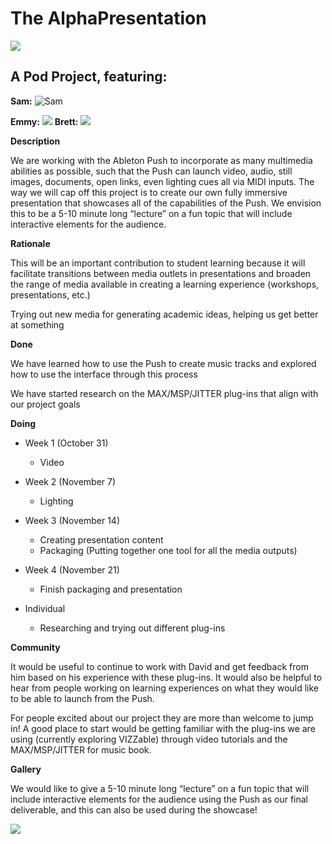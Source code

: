 

# The AlphaPresentation


![](https://lh4.googleusercontent.com/MXNgU4GP-RlH7JTSUr9-8mG9yvgxm9L9zJu-gHlZryyJOIpDTXHd0NzZhMAvwEPAotG3vebhLUJUvXFDaIYJDYEoNyJbGxXtgI9mmlHrLz5qvY3hrYZcA18MRBUscN55XoxDLNmX)



## A Pod Project, featuring:

**Sam:**
![Sam](https://ll-show.s3.amazonaws.com/public/pods/alphatesters/sam-portrait/AlphaTesters_Sam.jpg)

**Emmy:**
![](https://lh3.googleusercontent.com/VzIC_i-H4mlCT4YSS7fOmnWm7uoZat4ZCouEt73A1zvmjb_OogtD0wEDor7j-zpMRARvruAc96R9_fPCLd22_aLaoDf0sqqT3DmmxfrukFOOtenoBfrFOL1jWDG62UKWGSIm5aH9)
**Brett:**
![](https://lh4.googleusercontent.com/VuXqLJWQ-fry2ndODLKEBNTd2MY7aT48WZsWWE7_8OuQnT2Hks6cAFTbu1Wv6pCO2sZ9ZVGMeU9YDF7hCTPhvkqsrP0VkT1Hle9llJyb6BPcbgtLYI4h5m38C8qssR2UASPK4wxr)




**Description**

We are working with the Ableton Push to incorporate as many multimedia abilities as possible, such that the Push can launch video, audio, still images, documents, open links, even lighting cues all via MIDI inputs. The way we will cap off this project is to create our own fully immersive presentation that showcases all of the capabilities of the Push. We envision this to be a 5-10 minute long “lecture” on a fun topic that will include interactive elements for the audience.

**Rationale**

This will be an important contribution to student learning because it will facilitate transitions between media outlets in presentations and broaden the range of media available in creating a learning experience (workshops, presentations, etc.)

Trying out new media for generating academic ideas, helping us get better at something


**Done**

We have learned how to use the Push to create music tracks and explored how to use the interface through this process

We have started research on the MAX/MSP/JITTER plug-ins that align with our project goals

**Doing**


- Week 1 (October 31)
  - Video


- Week 2 (November 7)
  - Lighting


- Week 3 (November 14)
  - Creating presentation content
  - Packaging (Putting together one tool for all the media outputs)


- Week 4 (November 21)
  - Finish packaging and presentation


- Individual
  - Researching and trying out different plug-ins



 **Community**

It would be useful to continue to work with David and get feedback from him based on his experience with these plug-ins. It would also be helpful to hear from people working on learning experiences on what they would like to be able to launch from the Push.

For people excited about our project they are more than welcome to jump in! A good place to start would be getting familiar with the plug-ins we are using (currently exploring VIZZable) through video tutorials and the MAX/MSP/JITTER for music book.


**Gallery**

We would like to give a 5-10 minute long “lecture” on a fun topic that will include interactive elements for the audience using the Push as our final deliverable, and this can also be used during the showcase!

![](https://lh6.googleusercontent.com/VV4g-J1vh8nwnAXmL_A1Oh5pi4KgeGKH2qkT_hJ0o73kqQnu805pdtL7JYo4-JUJBLZS_EdZGbq32wzNr1Q87CFRSkLE3BxrZO4VSGhSG4R_yQYBC1UV8PWKH-q3EoR1OZaEy_rS)
<!--stackedit_data:
eyJoaXN0b3J5IjpbNzE1ODc1OTg1XX0=
-->
